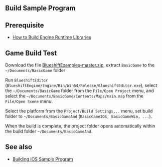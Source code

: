 Build Sample Program
--------------------

## Prerequisite

* [How to Build Engine Runtime Libraries](https://github.com/PolygonTek/BlueshiftEngine/wiki/How-to-Build-Engine-Runtime-Libraries)

## Game Build Test

Download the file [BlueshiftExamples-master.zip](https://github.com/PolygonTek/BlueshiftExamples/archive/master.zip),
extract `BasicGame` to the `~/Documents/BasicGame` folder

Run `BlueshiftEditor` (`BlueshiftEngine/Engine/Bin/Win64/Release/BlueshiftEditor.exe`),
select the `~/Documents/BasicGame` folder from the `File/Open Project` menu,
and select the `~/Documents/BasicGame/Contents/Maps/main.map` from the `File/Open Scene` menu.


Select the platform from the `Project/Build Settings...` menu,
set build folder  to `~/Documents/BasicGameAnd` (`BasicGameIOS, BasicGameWin, ...`).

When the build is complete, the project folder opens automatically within the build folder `~/Documents/BasicGameAnd`.

## See also

* [Building iOS Sample Program](https://github.com/PolygonTek/BlueshiftDocument/blob/master/Build%20iOS.pdf)


